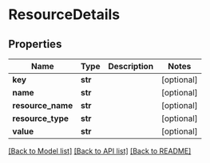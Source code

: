 # ResourceDetails

## Properties
Name | Type | Description | Notes
------------ | ------------- | ------------- | -------------
**key** | **str** |  | [optional] 
**name** | **str** |  | [optional] 
**resource_name** | **str** |  | [optional] 
**resource_type** | **str** |  | [optional] 
**value** | **str** |  | [optional] 

[[Back to Model list]](../README.md#documentation-for-models) [[Back to API list]](../README.md#documentation-for-api-endpoints) [[Back to README]](../README.md)


